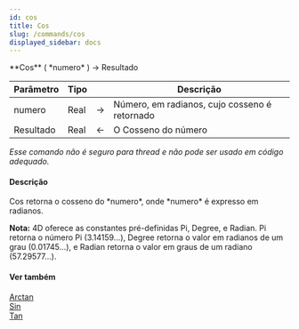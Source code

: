 ```yaml
---
id: cos
title: Cos
slug: /commands/cos
displayed_sidebar: docs
---
```


<!--REF #_command_.Cos.Syntax-->**Cos** ( *numero* ) -> Resultado<!-- END REF-->
<!--REF #_command_.Cos.Params-->
| Parâmetro | Tipo |  | Descrição |
| --- | --- | --- | --- |
| numero | Real | &#8594;  | Número, em radianos, cujo cosseno é retornado |
| Resultado | Real | &#8592; | O Cosseno do número |

<!-- END REF-->

*Esse comando não é seguro para thread e não pode ser usado em código adequado.*


#### Descrição 

<!--REF #_command_.Cos.Summary-->Cos retorna o cosseno do *numero*, onde *numero* é expresso em radianos.<!-- END REF-->

**Nota:** 4D oferece as constantes pré-definidas Pi, Degree, e Radian. Pi retorna o número Pi (3.14159...), Degree retorna o valor em radianos de um grau (0.01745...), e Radian retorna o valor em graus de um radiano (57.29577...).

#### Ver também 

[Arctan](arctan.md)  
[Sin](sin.md)  
[Tan](tan.md)  